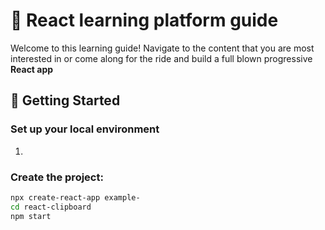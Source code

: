# 🎉 React learning platform guide

Welcome to this learning guide! Navigate to the content that you are most interested in or come along for the ride and build a full blown progressive **React app** 

## 📌 Getting Started
### Set up your local environment
1. 
### Create the project:
   ```sh
   npx create-react-app example-
   cd react-clipboard
   npm start
